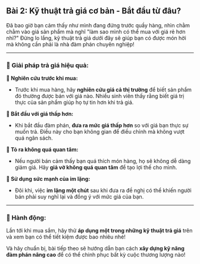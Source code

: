 ## Bài 2: Kỹ thuật trả giá cơ bản - Bắt đầu từ đâu?

Đã bao giờ bạn cảm thấy như mình đang đứng trước quầy hàng, nhìn chằm chằm vào giá sản phẩm mà nghĩ "làm sao mình có thể mua với giá rẻ hơn nhỉ?" Đừng lo lắng, kỹ thuật trả giá dưới đây sẽ giúp bạn có được món hời mà không cần phải là nhà đàm phán chuyên nghiệp!

---

### 📌 Giải pháp trả giá hiệu quả:

**🔹 Nghiên cứu trước khi mua:**
- Trước khi mua hàng, hãy **nghiên cứu giá cả thị trường** để biết sản phẩm đó thường được bán với giá nào. Nhiều sinh viên thấy rằng biết giá trị thực của sản phẩm giúp họ tự tin hơn khi trả giá.

**🔹 Bắt đầu với giá thấp hơn:**
- Khi bắt đầu đàm phán, **đưa ra mức giá thấp hơn** so với giá bạn thực sự muốn trả. Điều này cho bạn không gian để điều chỉnh mà không vượt quá ngân sách.

**🔹 Tỏ ra không quá quan tâm:**
- Nếu người bán cảm thấy bạn quá thích món hàng, họ sẽ không dễ dàng giảm giá. Hãy **giả vờ không quá quan tâm** để tạo lợi thế cho mình.

**🔹 Sử dụng sức mạnh của im lặng:**
- Đôi khi, việc **im lặng một chút** sau khi đưa ra đề nghị có thể khiến người bán phải suy nghĩ lại và đồng ý với mức giá của bạn.

---

### 🚀 Hành động:

Lần tới khi mua sắm, hãy thử **áp dụng một trong những kỹ thuật trả giá** trên và xem bạn có thể tiết kiệm được bao nhiêu nhé!

Và hãy chuẩn bị, bài tiếp theo sẽ hướng dẫn bạn cách **xây dựng kỹ năng đàm phán nâng cao** để có thể chinh phục bất kỳ cuộc thương lượng nào!